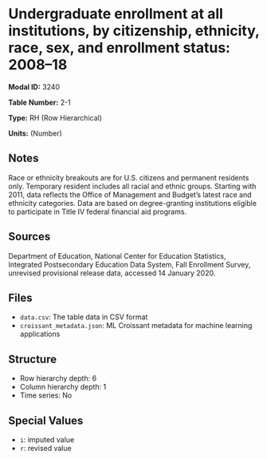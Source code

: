 # Undergraduate enrollment at all institutions, by citizenship, ethnicity, race, sex, and enrollment status: 2008&#8211;18

**Modal ID:** 3240

**Table Number:** 2-1

**Type:** RH (Row Hierarchical)

**Units:** (Number)

## Notes

Race or ethnicity breakouts are for U.S. citizens and permanent residents only. Temporary resident includes all racial and ethnic groups. Starting with 2011, data reflects the Office of Management and Budget’s latest race and ethnicity categories. Data are based on degree-granting institutions eligible to participate in Title IV federal financial aid programs.

## Sources

Department of Education, National Center for Education Statistics, Integrated Postsecondary Education Data System, Fall Enrollment Survey, unrevised provisional release data, accessed 14 January 2020.

## Files

- `data.csv`: The table data in CSV format
- `croissant_metadata.json`: ML Croissant metadata for machine learning applications

## Structure

- Row hierarchy depth: 6
- Column hierarchy depth: 1
- Time series: No

## Special Values

- `i`: imputed value
- `r`: revised value
